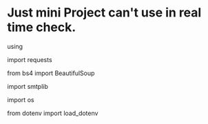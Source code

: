 # Just mini Project can't use in real time check.
using

import requests

from bs4 import BeautifulSoup

import smtplib

import os

from dotenv import load_dotenv
